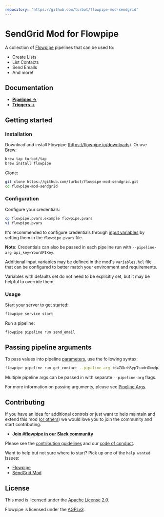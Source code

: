 ```yaml
---
repository: "https://github.com/turbot/flowpipe-mod-sendgrid"
---
```


# SendGrid Mod for Flowpipe

A collection of [Flowpipe](https://flowpipe.io) pipelines that can be used to:

- Create Lists
- List Contacts
- Send Emails
- And more!

## Documentation

- **[Pipelines →](https://hub.flowpipe.io/mods/turbot/sendgrid/pipelines)**
- **[Triggers →](https://hub.flowpipe.io/mods/turbot/sendgrid/triggers)**

## Getting started

### Installation

Download and install Flowpipe (https://flowpipe.io/downloads). Or use Brew:

```sh
brew tap turbot/tap
brew install flowpipe
```

Clone:

```sh
git clone https://github.com/turbot/flowpipe-mod-sendgrid.git
cd flowpipe-mod-sendgrid
```

### Configuration

Configure your credentials:

```sh
cp flowpipe.pvars.example flowpipe.pvars
vi flowpipe.pvars
```

It's recommended to configure credentials through [input variables](https://flowpipe.io/docs/using-flowpipe/mod-variables) by setting them in the `flowpipe.pvars` file.

**Note:** Credentials can also be passed in each pipeline run with `--pipeline-arg api_key=YourAPIKey`.

Additional input variables may be defined in the mod's `variables.hcl` file that can be configured to better match your environment and requirements.

Variables with defaults set do not need to be explicitly set, but it may be helpful to override them.

### Usage

Start your server to get started:

```sh
flowpipe service start
```

Run a pipeline:

```sh
flowpipe pipeline run send_email
```

## Passing pipeline arguments

To pass values into pipeline [parameters](https://flowpipe.io/docs/using-flowpipe/pipeline-parameters), use the following syntax:

```sh
flowpipe pipeline run get_contact --pipeline-arg id=ZGkrHSypTsudrGkmdpJJ
```

Multiple pipeline args can be passed in with separate `--pipeline-arg` flags.

For more information on passing arguments, please see [Pipeline Args](https://flowpipe.io/docs/using-flowpipe/pipeline-arguments).

## Contributing

If you have an idea for additional controls or just want to help maintain and extend this mod ([or others](https://github.com/topics/flowpipe-mod)) we would love you to join the community and start contributing.

- **[Join #flowpipe in our Slack community ](https://flowpipe.io/community/join)**

Please see the [contribution guidelines](https://github.com/turbot/flowpipe/blob/main/CONTRIBUTING.md) and our [code of conduct](https://github.com/turbot/flowpipe/blob/main/CODE_OF_CONDUCT.md).

Want to help but not sure where to start? Pick up one of the `help wanted` issues:

- [Flowpipe](https://github.com/turbot/flowpipe/labels/help%20wanted)
- [SendGrid Mod](https://github.com/turbot/flowpipe-mod-sendgrid/labels/help%20wanted)

## License

This mod is licensed under the [Apache License 2.0](https://github.com/turbot/flowpipe-mod-sendgrid/blob/main/LICENSE).

Flowpipe is licensed under the [AGPLv3](https://github.com/turbot/flowpipe/blob/main/LICENSE).
